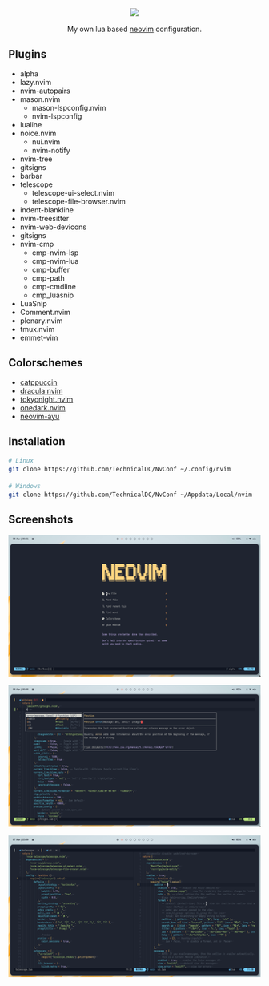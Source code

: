<div class="class" align="center">
	<image class="banner" src="images/banner.png" style="width:400px;height:auto;">

My own lua based [neovim](https://neovim.org/) configuration.
</div>

## Plugins

* alpha
* lazy.nvim
* nvim-autopairs
* mason.nvim
	- mason-lspconfig.nvim
	- nvim-lspconfig
* lualine
* noice.nvim
	- nui.nvim
	- nvim-notify
* nvim-tree
* gitsigns
* barbar
* telescope
	- telescope-ui-select.nvim
	- telescope-file-browser.nvim
* indent-blankline
* nvim-treesitter
* nvim-web-devicons
* gitsigns
* nvim-cmp
  - cmp-nvim-lsp
  - cmp-nvim-lua
  - cmp-buffer
  - cmp-path
  - cmp-cmdline
  - cmp_luasnip
* LuaSnip
* Comment.nvim
* plenary.nvim
* tmux.nvim
* emmet-vim

## Colorschemes

* [catppuccin](https://github.com/catppuccin/nvim)
* [dracula.nvim](https://github.com/Mofiqul/dracula.nvim)
* [tokyonight.nvim](https://github.com/folke/tokyonight.nvim)
* [onedark.nvim](https://github.com/navarasu/onedark.nvim)
* [neovim-ayu](https://github.com/Shatur/neovim-ayu)

## Installation
```bash
# Linux
git clone https://github.com/TechnicalDC/NvConf ~/.config/nvim

# Windows
git clone https://github.com/TechnicalDC/NvConf ~/Appdata/Local/nvim
```

## Screenshots

![dashboard](https://github.com/TechnicalDC/NvConf/blob/main/images/dashboard.png)

![cmp](https://github.com/TechnicalDC/NvConf/blob/main/images/cmp.png)

![splits](https://github.com/TechnicalDC/NvConf/blob/main/images/splits.png)
